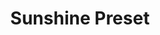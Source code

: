 ---
layout: preset_layout
title: Sunshine Preset
shopify-id: 8024228593972
product-type: preset
product-image: /assets/images/shop_preset_3.jpg
product-description: Lorem ipsum dolor sit amet consectetur adipisicing elit. Vero provident nemo tempora iste error sint, velit reiciendis excepturi ab accusantium maiores, unde natus ipsa dolore. Magni sit officiis obcaecati veniam.
product-price: 19,90€
featured: true
featured-image: /assets/images/shop_preset_2.jpg
video-id: UK23kO7cMeo
---
